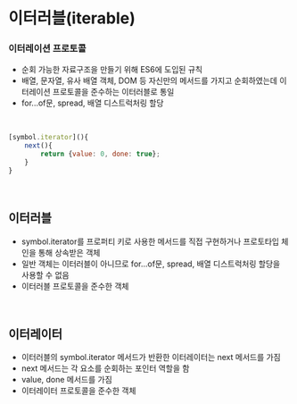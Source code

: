 # 이터러블(iterable)

### 이터레이션 프로토콜
* 순회 가능한 자료구조을 만들기 위해 ES6에 도입된 규칙
* 배열, 문자열, 유사 배열 객체, DOM 등 자신만의 메서드를 가지고 순회하였는데 이터레이션 프로토콜을 준수하는 이터러블로 통일
* for...of문, spread, 배열 디스트럭처링 할당

<br>

```js
[symbol.iterator](){
    next(){
        return {value: 0, done: true};
    }
}
```
<br>

## 이터러블 
* symbol.iterator를 프로퍼티 키로 사용한 메서드를 직접 구현하거나 프로토타입 체인을 통해 상속받은 객체
* 일반 객체는 이터러블이 아니므로 for...of문, spread, 배열 디스트럭처링 할당을 사용할 수 없음
* 이터러블 프로토콜을 준수한 객체 

<br>

## 이터레이터 
* 이터러블의 symbol.iterator 메서드가 반환한 이터레이터는 next 메서드를 가짐
* next 메서드는 각 요소를 순회하는 포인터 역할을 함
* value, done 메서드를 가짐
* 이터레이터 프로토콜을 준수한 객체 
